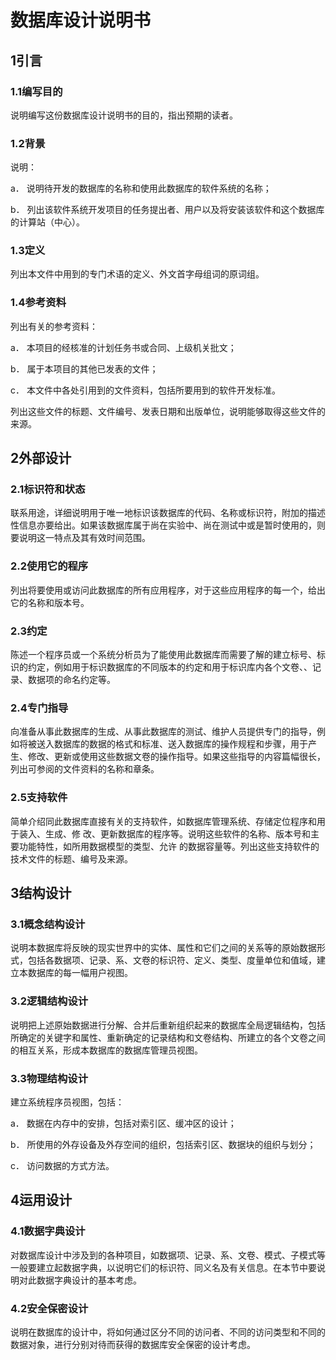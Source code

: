 # 数据库设计说明书

## 1引言

### 1.1编写目的

说明编写这份数据库设计说明书的目的，指出预期的读者。

### 1.2背景

说明：

a． 说明待开发的数据库的名称和使用此数据库的软件系统的名称；

b． 列出该软件系统开发项目的任务提出者、用户以及将安装该软件和这个数据库的计算站（中心）。

### 1.3定义

列出本文件中用到的专门术语的定义、外文首字母组词的原词组。

### 1.4参考资料

列出有关的参考资料：

a． 本项目的经核准的计划任务书或合同、上级机关批文；

b． 属于本项目的其他已发表的文件；

c． 本文件中各处引用到的文件资料，包括所要用到的软件开发标准。

列出这些文件的标题、文件编号、发表日期和出版单位，说明能够取得这些文件的来源。

## 2外部设计

### 2.1标识符和状态

联系用途，详细说明用于唯一地标识该数据库的代码、名称或标识符，附加的描述性信息亦要给出。如果该数据库属于尚在实验中、尚在测试中或是暂时使用的，则要说明这一特点及其有效时间范围。

### 2.2使用它的程序

列出将要使用或访问此数据库的所有应用程序，对于这些应用程序的每一个，给出它的名称和版本号。

### 2.3约定

陈述一个程序员或一个系统分析员为了能使用此数据库而需要了解的建立标号、标识的约定，例如用于标识数据库的不同版本的约定和用于标识库内各个文卷、、记录、数据项的命名约定等。

### 2.4专门指导

向准备从事此数据库的生成、从事此数据库的测试、维护人员提供专门的指导，例如将被送入数据库的数据的格式和标准、送入数据库的操作规程和步骤，用于产生、修改、更新或使用这些数据文卷的操作指导。如果这些指导的内容篇幅很长，列出可参阅的文件资料的名称和章条。

### 2.5支持软件

简单介绍同此数据库直接有关的支持软件，如数据库管理系统、存储定位程序和用于装入、生成、修 改、更新数据库的程序等。说明这些软件的名称、版本号和主要功能特性，如所用数据模型的类型、允许 的数据容量等。列出这些支持软件的技术文件的标题、编号及来源。

## 3结构设计

### 3.1概念结构设计

说明本数据库将反映的现实世界中的实体、属性和它们之间的关系等的原始数据形式，包括各数据项、记录、系、文卷的标识符、定义、类型、度量单位和值域，建立本数据库的每一幅用户视图。

### 3.2逻辑结构设计

说明把上述原始数据进行分解、合并后重新组织起来的数据库全局逻辑结构，包括所确定的关键字和属性、重新确定的记录结构和文卷结构、所建立的各个文卷之间的相互关系，形成本数据库的数据库管理员视图。

### 3.3物理结构设计

建立系统程序员视图，包括：

a． 数据在内存中的安排，包括对索引区、缓冲区的设计；

b． 所使用的外存设备及外存空间的组织，包括索引区、数据块的组织与划分；

c． 访问数据的方式方法。

## 4运用设计

### 4.1数据字典设计

对数据库设计中涉及到的各种项目，如数据项、记录、系、文卷、模式、子模式等一般要建立起数据字典，以说明它们的标识符、同义名及有关信息。在本节中要说明对此数据字典设计的基本考虑。

### 4.2安全保密设计

说明在数据库的设计中，将如何通过区分不同的访问者、不同的访问类型和不同的数据对象，进行分别对待而获得的数据库安全保密的设计考虑。
